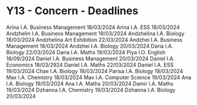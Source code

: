# Y13 - Concern - Deadlines

Arina       I.A. Business Management        18/03/2024
Arina       I.A. ESS                        18/03/2024
Andzhelin   I.A. Business Management        19/03/2024
Andzhelina  I.A. Biology                    18/03/2024
Andzhelina  Art Exhibition                  22/03/2024
Andzhei     I.A. Business Management        18/03/2024
Andzhei     I.A. Biology                    20/03/2024
Daria       I.A. Biology                    22/03/2024
Daria       I.A. Maths                      19/03/2024
Piya        I.O. English                    18/09/2024
Daniel      I.A. Business Management        20/03/2024
Daniel      I.A. Economics                  18/03/2924
Daniel      I.A. Maths                      22/03/2024
Daniel      I.A. ESS                        19/03/2024
Chae        I.A. Biology                    18/03/2024
Parisa      I.A. Biology                    18/03/2024
Max         I.A. Chemistry                  18/03/2024
Max         I.A. Computer Science           19/03/2024
Ana         I.A. Biology                    19/03/2024
Ana         I.A. Maths                      20/03/2024
Damir       I.A. Maths                      19/03/2024
Dzhanna     I.A. Chemistry                  19/03/2024
Dzhanna     I.A. Biology                    20/03/2024

